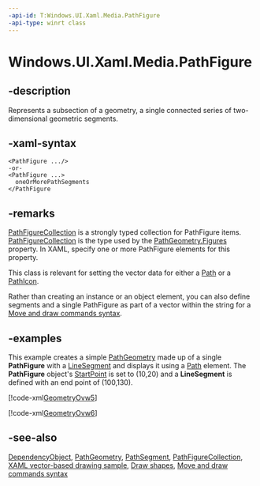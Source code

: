 ```yaml
---
-api-id: T:Windows.UI.Xaml.Media.PathFigure
-api-type: winrt class
---
```


<!-- Class syntax.
public class PathFigure : Windows.UI.Xaml.DependencyObject, Windows.UI.Xaml.Media.IPathFigure
-->

# Windows.UI.Xaml.Media.PathFigure

## -description
Represents a subsection of a geometry, a single connected series of two-dimensional geometric segments.

## -xaml-syntax
```xaml
<PathFigure .../>
-or-
<PathFigure ...>
  oneOrMorePathSegments
</PathFigure
```


## -remarks
[PathFigureCollection](pathfigurecollection.md) is a strongly typed collection for PathFigure items. [PathFigureCollection](pathfigurecollection.md) is the type used by the [PathGeometry.Figures](pathgeometry_figures.md) property. In XAML, specify one or more PathFigure elements for this property.

This class is relevant for setting the vector data for either a [Path](../windows.ui.xaml.shapes/path.md) or a [PathIcon](../windows.ui.xaml.controls/pathicon.md).

Rather than creating an instance or an object element, you can also define segments and a single PathFigure as part of a vector within the string for a [Move and draw commands syntax](https://msdn.microsoft.com/library/7772bc3e-a631-46ff-9940-3dd5b9d0e0d9).

## -examples
This example creates a simple [PathGeometry](pathgeometry.md) made up of a single **PathFigure** with a [LineSegment](linesegment.md) and displays it using a [Path](../windows.ui.xaml.shapes/path.md) element. The **PathFigure** object's [StartPoint](pathfigure_startpoint.md) is set to (10,20) and a **LineSegment** is defined with an end point of (100,130).



[!code-xml[GeometryOvw5](../windows.ui.xaml/code/geometries_snip/csharp/GeometryOvw5.xaml#SnippetGeometryOvw5)]



[!code-xml[GeometryOvw6](../windows.ui.xaml/code/geometries_snip/csharp/GeometryOvw6.xaml#SnippetGeometryOvw6)]

 

## -see-also
[DependencyObject](../windows.ui.xaml/dependencyobject.md), [PathGeometry](pathgeometry.md), [PathSegment](pathsegment.md), [PathFigureCollection](pathfigurecollection.md), [XAML vector-based drawing sample](https://go.microsoft.com/fwlink/p/?linkid=226866), [Draw shapes](https://msdn.microsoft.com/library/54cc0bd4-1961-44d7-ab40-6e8b58e42d65), [Move and draw commands syntax](https://msdn.microsoft.com/library/7772bc3e-a631-46ff-9940-3dd5b9d0e0d9)
